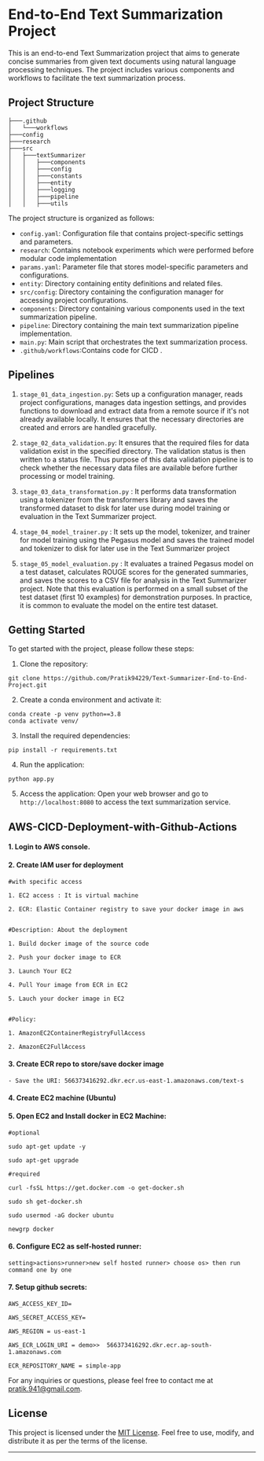 

# End-to-End Text Summarization Project

This is an end-to-end Text Summarization project that aims to generate concise summaries from given text documents using natural language processing techniques. The project includes various components and workflows to facilitate the text summarization process.

## Project Structure
```
├───.github
│   └───workflows
├───config
├───research
├───src
│   ├───textSummarizer
│   │   ├───components
│   │   ├───config
│   │   ├───constants
│   │   ├───entity
│   │   ├───logging
│   │   ├───pipeline
│   │   ├───utils
```
The project structure is organized as follows:

- `config.yaml`: Configuration file that contains project-specific settings and parameters.
- `research`: Contains notebook experiments which were performed before modular code implementation
- `params.yaml`: Parameter file that stores model-specific parameters and configurations.
- `entity`: Directory containing entity definitions and related files.
- `src/config`: Directory containing the configuration manager for accessing project configurations.
- `components`: Directory containing various components used in the text summarization pipeline.
- `pipeline`: Directory containing the main text summarization pipeline implementation.
- `main.py`: Main script that orchestrates the text summarization process.
- `.github/workflows`:Contains code for CICD .

## Pipelines
1. `stage_01_data_ingestion.py`: Sets up a configuration manager, reads project configurations, manages data ingestion settings, and provides functions to download and extract data from a remote source if it's not already available locally. It ensures that the necessary directories are created and errors are handled gracefully.
  
2. `stage_02_data_validation.py`: It ensures that the required files for data validation exist in the specified directory. The validation status is then written to a status file. Thus purpose of this data validation pipeline is to check whether the necessary data files are available before further processing or model training.

3. `stage_03_data_transformation.py` : It performs data transformation using a tokenizer from the transformers library and saves the transformed dataset to disk for later use during model training or evaluation in the Text Summarizer project. 

4. `stage_04_model_trainer.py` : It sets up the model, tokenizer, and trainer for model training using the Pegasus model and saves the trained model and tokenizer to disk for later use in the Text Summarizer project

5. `stage_05_model_evaluation.py` : It evaluates a trained Pegasus model on a test dataset, calculates ROUGE scores for the generated summaries, and saves the scores to a CSV file for analysis in the Text Summarizer project. Note that this evaluation is performed on a small subset of the test dataset (first 10 examples) for demonstration purposes. In practice, it is common to evaluate the model on the entire test dataset. 


## Getting Started

To get started with the project, please follow these steps:

1. Clone the repository:
```
git clone https://github.com/Pratik94229/Text-Summarizer-End-to-End-Project.git
```

2. Create a conda environment and activate it:
```
conda create -p venv python==3.8 
conda activate venv/
```

3. Install the required dependencies:
```
pip install -r requirements.txt
```

4. Run the application:
```
python app.py
```

5. Access the application:
Open your web browser and go to `http://localhost:8080` to access the text summarization service.

## AWS-CICD-Deployment-with-Github-Actions

#### 1. Login to AWS console.
#### 2. Create IAM user for deployment
```
#with specific access

1. EC2 access : It is virtual machine

2. ECR: Elastic Container registry to save your docker image in aws


#Description: About the deployment

1. Build docker image of the source code

2. Push your docker image to ECR

3. Launch Your EC2 

4. Pull Your image from ECR in EC2

5. Lauch your docker image in EC2


#Policy:

1. AmazonEC2ContainerRegistryFullAccess

2. AmazonEC2FullAccess
```
#### 3. Create ECR repo to store/save docker image
```- Save the URI: 566373416292.dkr.ecr.us-east-1.amazonaws.com/text-s```
#### 4. Create EC2 machine (Ubuntu)
#### 5. Open EC2 and Install docker in EC2 Machine:
```
#optional

sudo apt-get update -y

sudo apt-get upgrade

#required

curl -fsSL https://get.docker.com -o get-docker.sh

sudo sh get-docker.sh

sudo usermod -aG docker ubuntu

newgrp docker
```
#### 6. Configure EC2 as self-hosted runner:
```
setting>actions>runner>new self hosted runner> choose os> then run command one by one
```
#### 7. Setup github secrets:
```
AWS_ACCESS_KEY_ID=

AWS_SECRET_ACCESS_KEY=

AWS_REGION = us-east-1

AWS_ECR_LOGIN_URI = demo>>  566373416292.dkr.ecr.ap-south-1.amazonaws.com

ECR_REPOSITORY_NAME = simple-app
```

For any inquiries or questions, please feel free to contact me at pratik.941@gmail.com.

## License

This project is licensed under the [MIT License](LICENSE). Feel free to use, modify, and distribute it as per the terms of the license.

---


